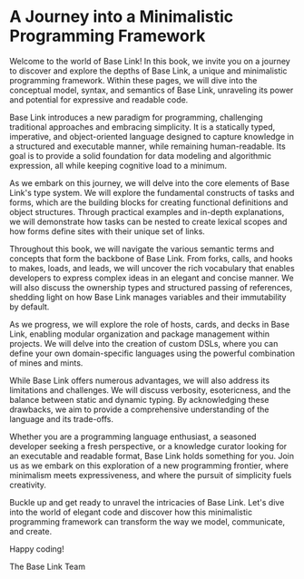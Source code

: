 # A Journey into a Minimalistic Programming Framework

Welcome to the world of Base Link! In this book, we invite you on a
journey to discover and explore the depths of Base Link, a unique and
minimalistic programming framework. Within these pages, we will dive
into the conceptual model, syntax, and semantics of Base Link,
unraveling its power and potential for expressive and readable code.

Base Link introduces a new paradigm for programming, challenging
traditional approaches and embracing simplicity. It is a statically
typed, imperative, and object-oriented language designed to capture
knowledge in a structured and executable manner, while remaining
human-readable. Its goal is to provide a solid foundation for data
modeling and algorithmic expression, all while keeping cognitive load to
a minimum.

As we embark on this journey, we will delve into the core elements of
Base Link's type system. We will explore the fundamental constructs of
tasks and forms, which are the building blocks for creating functional
definitions and object structures. Through practical examples and
in-depth explanations, we will demonstrate how tasks can be nested to
create lexical scopes and how forms define sites with their unique set
of links.

Throughout this book, we will navigate the various semantic terms and
concepts that form the backbone of Base Link. From forks, calls, and
hooks to makes, loads, and leads, we will uncover the rich vocabulary
that enables developers to express complex ideas in an elegant and
concise manner. We will also discuss the ownership types and structured
passing of references, shedding light on how Base Link manages variables
and their immutability by default.

As we progress, we will explore the role of hosts, cards, and decks in
Base Link, enabling modular organization and package management within
projects. We will delve into the creation of custom DSLs, where you can
define your own domain-specific languages using the powerful combination
of mines and mints.

While Base Link offers numerous advantages, we will also address its
limitations and challenges. We will discuss verbosity, esotericness, and
the balance between static and dynamic typing. By acknowledging these
drawbacks, we aim to provide a comprehensive understanding of the
language and its trade-offs.

Whether you are a programming language enthusiast, a seasoned developer
seeking a fresh perspective, or a knowledge curator looking for an
executable and readable format, Base Link holds something for you. Join
us as we embark on this exploration of a new programming frontier, where
minimalism meets expressiveness, and where the pursuit of simplicity
fuels creativity.

Buckle up and get ready to unravel the intricacies of Base Link. Let's
dive into the world of elegant code and discover how this minimalistic
programming framework can transform the way we model, communicate, and
create.

Happy coding!

The Base Link Team
